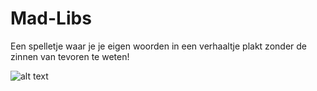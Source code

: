 # Mad-Libs

Een spelletje waar je je eigen woorden in een verhaaltje plakt zonder de zinnen van tevoren te weten! 

![alt text](Mad-Libs/doc/Screenshot_20181121-115435.png)

